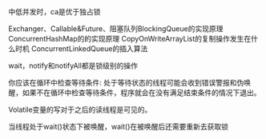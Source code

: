 中低并发时，ca是优于独占锁

Exchanger、Callable&Future、阻塞队列BlockingQueue的实现原理
ConcurrentHashMap的的实现原理
CopyOnWriteArrayList的复制操作发生在什么时机
ConcurrentLinkedQueue的插入算法

wait，notify和notifyAll都是锁级别的操作

你应该在循环中检查等待条件:
处于等待状态的线程可能会收到错误警报和伪唤醒，如果不在循环中检查等待条件，程序就会在没有满足结束条件的情况下退出。

Volatile变量的写对于之后的读线程是可见的。

当线程处于wait()状态下被唤醒，wait()在被唤醒后还需要重新去获取锁


